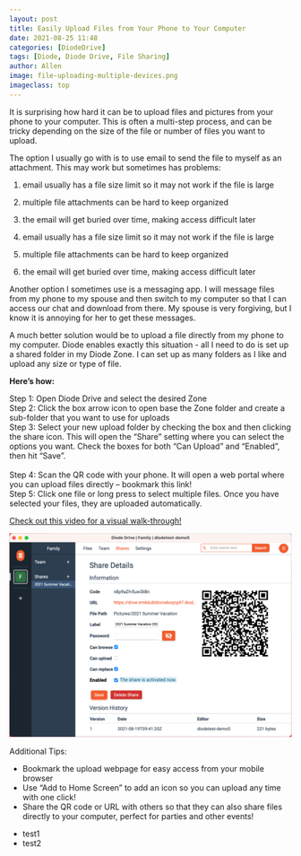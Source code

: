 ```yaml
---
layout: post
title: Easily Upload Files from Your Phone to Your Computer
date: 2021-08-25 11:48
categories: [DiodeDrive]
tags: [Diode, Diode Drive, File Sharing]
author: Allen
image: file-uploading-multiple-devices.png
imageclass: top
---
```

It is surprising how hard it can be to upload files and pictures from your phone to your computer.  This is often a multi-step process, and can be tricky depending on the size of the file or number of files you want to upload.  

The option I usually go with is to use email to send the file to myself as an attachment.  This may work but sometimes has problems: 
1. email usually has a file size limit so it may not work if the file is large
2. multiple file attachments can be hard to keep organized
3. the email will get buried over time, making access difficult later

1. email usually has a file size limit so it may not work if the file is large
2. multiple file attachments can be hard to keep organized
3. the email will get buried over time, making access difficult later

Another option I sometimes use is a messaging app.  I will message files from my phone to my spouse and then switch to my computer so that I can access our chat and download from there.  My spouse is very forgiving, but I know it is annoying for her to get these messages.  

A much better solution would be to upload a file directly from my phone to my computer.  Diode enables exactly this situation - all I need to do is set up a shared folder in my Diode Zone.  I can set up as many folders as I like and upload any size or type of file.  

**Here’s how:**

Step 1: Open Diode Drive and select the desired Zone</br>
Step 2: Click the box arrow icon to open base the Zone folder and create a sub-folder that you want to use for uploads</br>
Step 3: Select your new upload folder by checking the box and then clicking the share icon.  This will open the “Share” setting where you can select the options you want.  Check the boxes for both “Can Upload” and “Enabled”, then hit “Save”.</br>  
Step 4: Scan the QR code with your phone.  It will open a web portal where you can upload files directly – bookmark this link!</br> 
Step 5: Click one file or long press to select multiple files.  Once you have selected your files, they are uploaded automatically.</br>

<a href="https://vimeo.com/562684103">Check out this video for a visual walk-through!</a>

<p align="center"><a href="https://vimeo.com/562684103"><img src="images/blog/file-uploading-share-zone-2.png"></a></p>

Additional Tips:
<ul>
  <li>Bookmark the upload webpage for easy access from your mobile browser</li>
  <li>Use “Add to Home Screen” to add an icon so you can upload any time with one click!</li>
  <li>Share the QR code or URL with others so that they can also share files directly to your computer, perfect for parties and other events!</li>
</ul>

* test1
* test2

